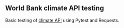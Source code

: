 ## World Bank climate API testing

Basic testing of [climate API](https://datahelpdesk.worldbank.org/knowledgebase/articles/902061-climate-data-api) using Pytest and Requests.
